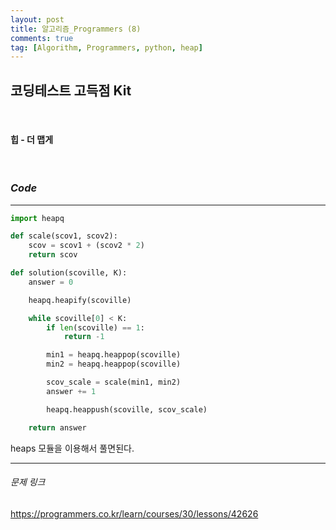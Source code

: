 ```yaml
---
layout: post
title: 알고리즘_Programmers (8)
comments: true
tag: [Algorithm, Programmers, python, heap]
---
```




## 코딩테스트 고득점 Kit

​    

#### 힙  - 더 맵게    

​    

### *Code*

---

```python
import heapq

def scale(scov1, scov2):
    scov = scov1 + (scov2 * 2)
    return scov

def solution(scoville, K):
    answer = 0

    heapq.heapify(scoville)

    while scoville[0] < K:
        if len(scoville) == 1:
            return -1

        min1 = heapq.heappop(scoville)
        min2 = heapq.heappop(scoville)

        scov_scale = scale(min1, min2)
        answer += 1

        heapq.heappush(scoville, scov_scale)

    return answer
```

 heaps 모듈을 이용해서 풀면된다.     

---

###### 문제 링크

<https://programmers.co.kr/learn/courses/30/lessons/42626>